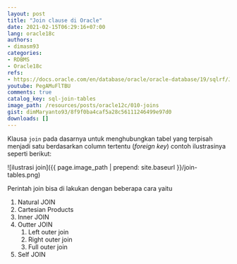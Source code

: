 ```yaml
---
layout: post
title: "Join clause di Oracle"
date: 2021-02-15T06:29:16+07:00
lang: oracle18c
authors:
- dimasm93
categories:
- RDBMS
- Oracle18c
refs: 
- https://docs.oracle.com/en/database/oracle/oracle-database/19/sqlrf/Joins.html#GUID-39081984-8D38-4D64-A847-AA43F515D460
youtube: PegAMuFlTBU
comments: true
catalog_key: sql-join-tables
image_path: /resources/posts/oracle12c/010-joins
gist: dimMaryanto93/8f9f0ba4caf5a28c56111246499e97d0
downloads: []
---
```


Klausa `join` pada dasarnya untuk menghubungkan tabel yang terpisah menjadi satu berdasarkan column tertentu (_foreign key_) contoh ilustrasinya seperti berikut:

![ilustrasi join]({{ page.image_path | prepend: site.baseurl }}/join-tables.png)

Perintah join bisa di lakukan dengan beberapa cara yaitu

1. Natural JOIN
2. Cartesian Products
3. Inner JOIN
4. Outter JOIN
    1. Left outer join
    2. Right outer join
    3. Full outer join
5. Self JOIN
